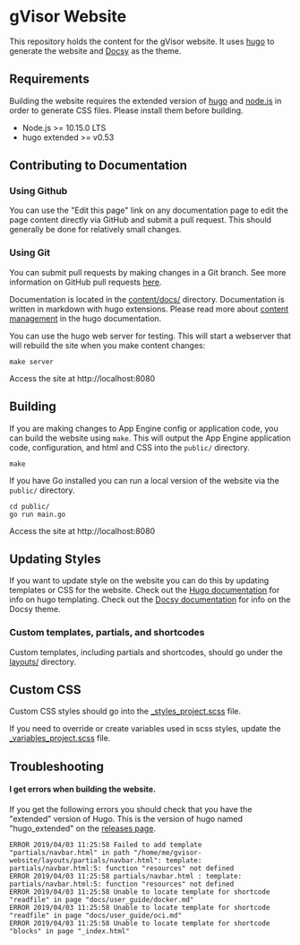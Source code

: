 # gVisor Website

This repository holds the content for the gVisor website. It uses
[hugo](https://gohugo.io/) to generate the website and
[Docsy](https://github.com/google/docsy) as the theme. 

## Requirements

Building the website requires the extended version of
[hugo](https://gohugo.io/) and [node.js](https://nodejs.org/) in order to
generate CSS files. Please install them before building.

- Node.js >= 10.15.0 LTS
- hugo extended >= v0.53

## Contributing to Documentation

### Using Github

You can use the "Edit this page" link on any documentation page to edit the
page content directly via GitHub and submit a pull request. This should
generally be done for relatively small changes.

### Using Git

You can submit pull requests by making changes in a Git branch. See more
information on GitHub pull requests
[here](https://help.github.com/en/articles/about-pull-requests).

Documentation is located in the [content/docs/](content/docs/) directory.
Documentation is written in markdown with hugo extensions. Please read more
about [content management](https://gohugo.io/categories/content-management) in
the hugo documentation.

You can use the hugo web server for testing. This will start a webserver that
will rebuild the site when you make content changes:

```
make server
```

Access the site at http://localhost:8080

## Building

If you are making changes to App Engine config or application code, you can
build the website using `make`. This will output the App Engine application
code, configuration, and html and CSS into the `public/` directory.

```
make
```

If you have Go installed you can run a local version of the website via the
`public/` directory.

```
cd public/
go run main.go
```

Access the site at http://localhost:8080

## Updating Styles

If you want to update style on the website you can do this by updating
templates or CSS for the website. Check out the [Hugo
documentation](https://gohugo.io/documentation/) for info on hugo templating.
Check out the [Docsy documentation](https://www.docsy.dev/docs/) for info on
the Docsy theme.

### Custom templates, partials, and shortcodes

Custom templates, including partials and shortcodes, should go under the
[layouts/](layouts) directory.

## Custom CSS

Custom CSS styles should go into the
[_styles_project.scss](assets/scss/_styles_project.scss) file.

If you need to override or create variables used in scss styles, update the
[_variables_project.scss](assets/scss/_variables_project.scss) file.

## Troubleshooting

#### I get errors when building the website.

If you get the following errors you should check that you have the "extended"
version of Hugo. This is the version of hugo named "hugo\_extended" on the
[releases page](https://github.com/gohugoio/hugo/releases).

```
ERROR 2019/04/03 11:25:58 Failed to add template "partials/navbar.html" in path "/home/me/gvisor-website/layouts/partials/navbar.html": template: partials/navbar.html:5: function "resources" not defined
ERROR 2019/04/03 11:25:58 partials/navbar.html : template: partials/navbar.html:5: function "resources" not defined
ERROR 2019/04/03 11:25:58 Unable to locate template for shortcode "readfile" in page "docs/user_guide/docker.md"
ERROR 2019/04/03 11:25:58 Unable to locate template for shortcode "readfile" in page "docs/user_guide/oci.md"
ERROR 2019/04/03 11:25:58 Unable to locate template for shortcode "blocks" in page "_index.html"
```
